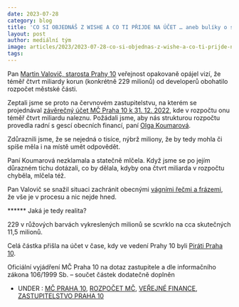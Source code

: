 ```yaml
---
date: 2023-07-28
category: blog
title: 'CO SI OBJEDNÁŠ Z WISHE A CO TI PŘIJDE NA ÚČET … aneb bulíky o stovkách milionů na účtu'
layout: post
author: mediální tým
image: articles/2023/2023-07-28-co-si-objednas-z-wishe-a-co-ti-prijde-na-ucet-aneb-buliky-o-stovkach-milionu-na-uctu.jpg
tags:
---
```


Pan  [Martin Valovič, starosta Prahy 10](https://www.facebook.com/ValovicPraha10?__cft__[0]=AZXtyn9p6pH3pWCO2iM-PERfbCWCOIcY9i-R-oLUs5o1o6xSthVHCG3AZ94TwNoIka4z_Jgy2H52MviH8RN9G3D5Ik63LC8Rk8A9U_lpLzIVnQN9WQqXNkF7jhJpdh15tKRAbRNilAs2QApti2iftYkvLQGnE_FcqyVWwXGIljyHlrfnrec27XUgvgxsHDkpTbI&__tn__=-]K-R)  veřejnost opakovaně opájel vizí, že téměř čtvrt miliardy korun (konkrétně 229 milionů) od developerů obohatilo rozpočet městské části.

Zeptali jsme se proto na červnovém zastupitelstvu, na kterém se projednával  [závěrečný účet MČ Praha 10 k 31. 12. 2022,](https://praha10.cz/vedeni-a-sprava-mc/zastupitelstvo-mc/usneseni/agenttype/view/usneseni/54758/zastupitelstvo-4-7)  kde v rozpočtu onu téměř čtvrt miliardu naleznu. Požádali jsme, aby nás strukturou rozpočtu provedla radní s gescí obecních financí, paní  [Olga Koumarová](https://www.facebook.com/olga.koumarova.5?__cft__[0]=AZXtyn9p6pH3pWCO2iM-PERfbCWCOIcY9i-R-oLUs5o1o6xSthVHCG3AZ94TwNoIka4z_Jgy2H52MviH8RN9G3D5Ik63LC8Rk8A9U_lpLzIVnQN9WQqXNkF7jhJpdh15tKRAbRNilAs2QApti2iftYkvLQGnE_FcqyVWwXGIljyHlrfnrec27XUgvgxsHDkpTbI&__tn__=-]K-R).

Zdůraznili jsme, že se nejedná o tisíce, nýbrž miliony, že by tedy mohla či spíše měla i na místě umět odpovědět.

Paní Koumarová nezklamala a statečně mlčela. Když jsme se po jejím důrazném tichu dotázali, co by dělala, kdyby ona čtvrt miliarda v rozpočtu chyběla, mlčela též.

Pan Valovič se snažil situaci zachránit obecnými  [vágními řečmi a frázemi](https://praha10.cz/Portals/0/docs/RaZ/steno/s2022-2026/steno_4_ZMC.pdf?ver=2023-07-12-130526-157), že vše je v procesu a nic nejde hned.

****** Jaká je tedy realita?

229 v růžových barvách vykreslených milionů se scvrklo na cca skutečných 11,5 milionů.

Celá částka přišla na účet v čase, kdy ve vedení Prahy 10 byli  [Piráti Praha 10](https://www.facebook.com/pirati.praha10?__cft__[0]=AZXtyn9p6pH3pWCO2iM-PERfbCWCOIcY9i-R-oLUs5o1o6xSthVHCG3AZ94TwNoIka4z_Jgy2H52MviH8RN9G3D5Ik63LC8Rk8A9U_lpLzIVnQN9WQqXNkF7jhJpdh15tKRAbRNilAs2QApti2iftYkvLQGnE_FcqyVWwXGIljyHlrfnrec27XUgvgxsHDkpTbI&__tn__=-]K-R).



Oficiální vyjádření MČ Praha 10 na dotaz zastupitele a dle informačního zákona 106/1999 Sb. – součet částek dodatečně doplněn



-   UNDER : [MČ PRAHA 10](https://pirati10.cz/category/mc-praha-10/ "View all posts in MČ Praha 10"),  [ROZPOČET MČ](https://pirati10.cz/category/rozpocet-mc/ "View all posts in Rozpočet MČ"),  [VEŘEJNÉ FINANCE](https://pirati10.cz/category/verejne-finance/ "View all posts in Veřejné finance"),  [ZASTUPITELSTVO PRAHA 10](https://pirati10.cz/category/zastupitelstvo-praha-10/ "View all posts in Zastupitelstvo Praha 10")
